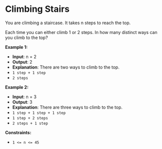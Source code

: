 # Climbing Stairs

You are climbing a staircase. It takes n steps to reach the top.

Each time you can either climb 1 or 2 steps. In how many distinct ways can you climb to the top?

**Example 1:**

- **Input**: n = 2
- **Output**: 2
- **Explanation**: There are two ways to climb to the top.
- ``1 step + 1 step``
- ``2 steps``

**Example 2:**

- **Input**: n = 3
- **Output**: 3
- **Explanation**: There are three ways to climb to the top.
- ``1 step + 1 step + 1 step``
- ``1 step + 2 steps``
- ``2 steps + 1 step``

**Constraints:**

- ``1 <= n <= 45``
